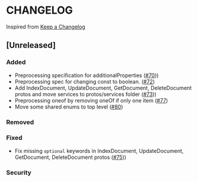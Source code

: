 # CHANGELOG

Inspired from [Keep a Changelog](https://keepachangelog.com/en/1.0.0/)

## [Unreleased]
### Added
- Preprocessing specification for additionalProperties ([#70](https://github.com/opensearch-project/opensearch-protobufs/pull/70)))
- Preprocessing spec for changing const to boolean. ([#72](https://github.com/opensearch-project/opensearch-protobufs/pull/72))
- Add IndexDocument, UpdateDocument, GetDocument, DeleteDocument protos and move services to protos/services folder ([#73](https://github.com/opensearch-project/opensearch-protobufs/pull/73)))
- Preprocessing oneof by removing oneOf if only one item ([#77](https://github.com/opensearch-project/opensearch-protobufs/pull/77))
- Move some shared enums to top level ([#80](https://github.com/opensearch-project/opensearch-protobufs/pull/80))

### Removed

### Fixed
- Fix missing `optional` keywords in IndexDocument, UpdateDocument, GetDocument, DeleteDocument protos ([#75](https://github.com/opensearch-project/opensearch-protobufs/pull/75)))

### Security
